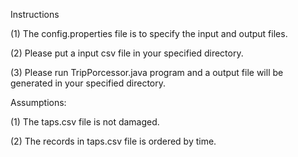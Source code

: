 Instructions

(1) The config.properties file is to specify the input and output files.

(2) Please put a input csv file in your specified directory.

(3) Please run TripPorcessor.java program and a output file will be generated in your specified directory.

Assumptions:

(1) The taps.csv file is not damaged.

(2) The records in taps.csv file is ordered by time.
